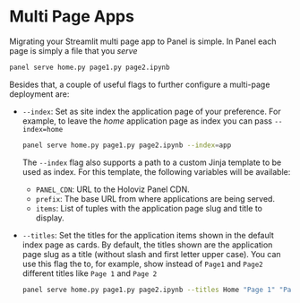 # Multi Page Apps

Migrating your Streamlit multi page app to Panel is simple. In Panel each page is simply a file
that you *serve*

```bash
panel serve home.py page1.py page2.ipynb
```

Besides that, a couple of useful flags to further configure a multi-page deployment are:

* `--index`: Set as site index the application page of your preference. For example, to leave
  the *home* application page as index you can pass `--index=home`

  ```bash
  panel serve home.py page1.py page2.ipynb --index=app
  ```

  The `--index` flag also supports a path to a custom Jinja template to be used as index.
  For this template, the following variables will be available:

  * `PANEL_CDN`: URL to the Holoviz Panel CDN.
  * `prefix`: The base URL from where applications are being served.
  * `items`: List of tuples with the application page slug and title to display.

* `--titles`: Set the titles for the application items shown in the default index page as cards.
  By default, the titles shown are the application page slug as a title (without slash and first
  letter upper case). You can use this flag the to, for example, show instead of `Page1` and `Page2`
  different titles like `Page 1` and `Page 2`

  ```bash
  panel serve home.py page1.py page2.ipynb --titles Home "Page 1" "Page 2"
  ```
